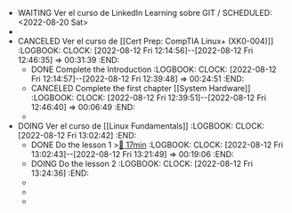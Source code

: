 - WAITING Ver el curso de LinkedIn Learning sobre GIT /
  SCHEDULED: <2022-08-20 Sat>
-
- CANCELED Ver el curso de [[Cert Prep: CompTIA Linux+ (XK0-004)]]
  :LOGBOOK:
  CLOCK: [2022-08-12 Fri 12:14:56]--[2022-08-12 Fri 12:46:35] =>  00:31:39
  :END:
	- DONE Complete the Introduction
	  :LOGBOOK:
	  CLOCK: [2022-08-12 Fri 12:14:57]--[2022-08-12 Fri 12:39:48] =>  00:24:51
	  :END:
	- CANCELED Complete the first chapter [[System Hardware]] 
	  :LOGBOOK:
	  CLOCK: [2022-08-12 Fri 12:39:51]--[2022-08-12 Fri 12:46:40] =>  00:06:49
	  :END:
	-
- DOING Ver el curso de [[Linux Fundamentals]]
  :LOGBOOK:
  CLOCK: [2022-08-12 Fri 13:02:42]
  :END:
	- DONE Do the lesson 1 >[🍅 17min](#agenda-pomo://?t=p-1660302316445-961)
	  :LOGBOOK:
	  CLOCK: [2022-08-12 Fri 13:02:43]--[2022-08-12 Fri 13:21:49] =>  00:19:06
	  :END:
	- DOING Do the lesson 2
	  :LOGBOOK:
	  CLOCK: [2022-08-12 Fri 13:24:36]
	  :END:
	-
	-
	-